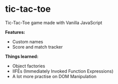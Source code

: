 # tic-tac-toe
Tic-Tac-Toe game made with Vanilla JavaScript

**Features:**
* Custom names
* Score and match tracker

**Things learned:**
* Object factories
* IIFEs (Immediately Invoked Function Expressions)
* A lot more practise on DOM Manipulation
